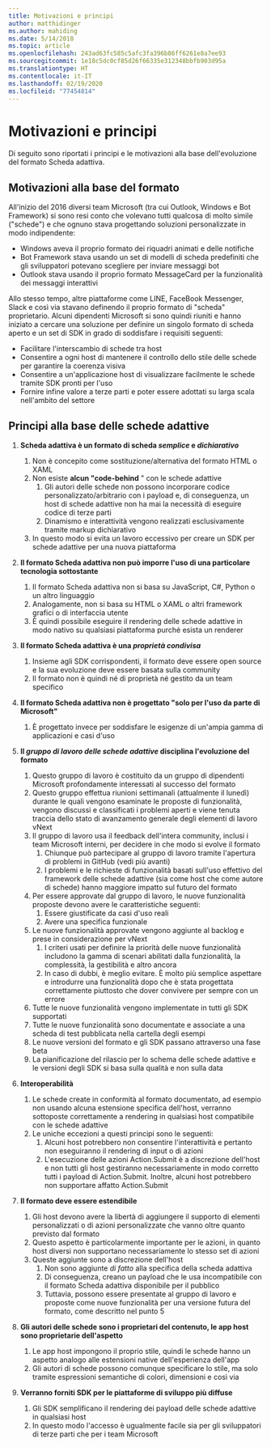 ```yaml
---
title: Motivazioni e principi
author: matthidinger
ms.author: mahiding
ms.date: 5/14/2018
ms.topic: article
ms.openlocfilehash: 243ad63fc585c5afc3fa396b86ff6261e8a7ee93
ms.sourcegitcommit: 1e18c5dc0cf85d26f66335e312348bbfb903d95a
ms.translationtype: HT
ms.contentlocale: it-IT
ms.lasthandoff: 02/19/2020
ms.locfileid: "77454814"
---
```

# <a name="motivations-and-principles"></a>Motivazioni e principi

Di seguito sono riportati i principi e le motivazioni alla base dell'evoluzione del formato Scheda adattiva.

## <a name="motivations-behind-the-format"></a>Motivazioni alla base del formato

All'inizio del 2016 diversi team Microsoft (tra cui Outlook, Windows e Bot Framework) si sono resi conto che volevano tutti qualcosa di molto simile ("schede") e che ognuno stava progettando soluzioni personalizzate in modo indipendente:

- Windows aveva il proprio formato dei riquadri animati e delle notifiche
-  Bot Framework stava usando un set di modelli di scheda predefiniti che gli sviluppatori potevano scegliere per inviare messaggi bot
- Outlook stava usando il proprio formato MessageCard per la funzionalità dei messaggi interattivi

Allo stesso tempo, altre piattaforme come LINE, FaceBook Messenger, Slack e così via stavano definendo il proprio formato di "scheda" proprietario. Alcuni dipendenti Microsoft si sono quindi riuniti e hanno iniziato a cercare una soluzione per definire un singolo formato di scheda aperto e un set di SDK in grado di soddisfare i requisiti seguenti:

- Facilitare l'interscambio di schede tra host
- Consentire a ogni host di mantenere il controllo dello stile delle schede per garantire la coerenza visiva
- Consentire a un'applicazione host di visualizzare facilmente le schede tramite SDK pronti per l'uso
- Fornire infine valore a terze parti e poter essere adottati su larga scala nell'ambito del settore

## <a name="principles-governing-adaptive-cards"></a>Principi alla base delle schede adattive

1.  **Scheda adattiva è un formato di scheda _semplice_ e _dichiarativo_**

    1.  Non è concepito come sostituzione/alternativa del formato HTML o XAML
    2.  Non esiste **alcun "code-behind** " con le schede adattive
        1. Gli autori delle schede non possono incorporare codice personalizzato/arbitrario con i payload e, di conseguenza, un host di schede adattive non ha mai la necessità di eseguire codice di terze parti
        2. Dinamismo e interattività vengono realizzati esclusivamente tramite markup dichiarativo
    3.  In questo modo si evita un lavoro eccessivo per creare un SDK per schede adattive per una nuova piattaforma

2.  **Il formato Scheda adattiva non può imporre l'uso di una particolare tecnologia sottostante**

    1.  Il formato Scheda adattiva non si basa su JavaScript, C#, Python o un altro linguaggio
    2.  Analogamente, non si basa su HTML o XAML o altri framework grafici o di interfaccia utente
    3.  È quindi possibile eseguire il rendering delle schede adattive in modo nativo su qualsiasi piattaforma purché esista un renderer

3.  **Il formato Scheda adattiva è una _proprietà condivisa_**

    1.  Insieme agli SDK corrispondenti, il formato deve essere open source e la sua evoluzione deve essere basata sulla community
    2.  Il formato non è quindi né di proprietà né gestito da un team specifico

4.  **Il formato Scheda adattiva non è progettato "solo per l'uso da parte di Microsoft"**

    1.  È progettato invece per soddisfare le esigenze di un'ampia gamma di applicazioni e casi d'uso

5.  **Il _gruppo di lavoro delle schede adattive_ disciplina l'evoluzione del formato**

    1.  Questo gruppo di lavoro è costituito da un gruppo di dipendenti Microsoft profondamente interessati al successo del formato
    2.  Questo gruppo effettua riunioni settimanali (attualmente il lunedì) durante le quali vengono esaminate le proposte di funzionalità, vengono discussi e classificati i problemi aperti e viene tenuta traccia dello stato di avanzamento generale degli elementi di lavoro vNext
    3.  Il gruppo di lavoro usa il feedback dell'intera community, inclusi i team Microsoft interni, per decidere in che modo si evolve il formato
        1. Chiunque può partecipare al gruppo di lavoro tramite l'apertura di problemi in GitHub (vedi più avanti)
        2. I problemi e le richieste di funzionalità basati sull'uso effettivo del framework delle schede adattive (sia come host che come autore di schede) hanno maggiore impatto sul futuro del formato
    4.  Per essere approvate dal gruppo di lavoro, le nuove funzionalità proposte devono avere le caratteristiche seguenti:
        1. Essere giustificate da casi d'uso reali
        2. Avere una specifica funzionale
    5.  Le nuove funzionalità approvate vengono aggiunte al backlog e prese in considerazione per vNext
        1. I criteri usati per definire la priorità delle nuove funzionalità includono la gamma di scenari abilitati dalla funzionalità, la complessità, la gestibilità e altro ancora
        2. In caso di dubbi, è meglio evitare. È molto più semplice aspettare e introdurre una funzionalità dopo che è stata progettata correttamente piuttosto che dover convivere per sempre con un errore
    6.  Tutte le nuove funzionalità vengono implementate in tutti gli SDK supportati
    7.  Tutte le nuove funzionalità sono documentate e associate a una scheda di test pubblicata nella cartella degli esempi
    8.  Le nuove versioni del formato e gli SDK passano attraverso una fase beta
    9.  La pianificazione del rilascio per lo schema delle schede adattive e le versioni degli SDK si basa sulla qualità e non sulla data

6.  **Interoperabilità**
    1.  Le schede create in conformità al formato documentato, ad esempio non usando alcuna estensione specifica dell'host, verranno sottoposte correttamente a rendering in qualsiasi host compatibile con le schede adattive
    2.  Le uniche eccezioni a questi principi sono le seguenti:
        1.  Alcuni host potrebbero non consentire l'interattività e pertanto non eseguiranno il rendering di input o di azioni
        2.  L'esecuzione delle azioni Action.Submit è a discrezione dell'host e non tutti gli host gestiranno necessariamente in modo corretto tutti i payload di Action.Submit. Inoltre, alcuni host potrebbero non supportare affatto Action.Submit

7.  **Il formato deve essere estendibile**

    1.  Gli host devono avere la libertà di aggiungere il supporto di elementi personalizzati o di azioni personalizzate che vanno oltre quanto previsto dal formato
    2.  Questo aspetto è particolarmente importante per le azioni, in quanto host diversi non supportano necessariamente lo stesso set di azioni
    3.  Queste aggiunte sono a discrezione dell'host
        1. Non sono aggiunte *di fatto* alla specifica della scheda adattiva
        2. Di conseguenza, creano un payload che le usa incompatibile con il formato Scheda adattiva disponibile per il pubblico
        3. Tuttavia, possono essere presentate al gruppo di lavoro e proposte come nuove funzionalità per una versione futura del formato, come descritto nel punto 5

8.  **Gli autori delle schede sono i proprietari del contenuto, le app host sono proprietarie dell'aspetto**

    1.  Le app host impongono il proprio stile, quindi le schede hanno un aspetto analogo alle estensioni native dell'esperienza dell'app
    2.  Gli autori di schede possono comunque specificare lo stile, ma solo tramite espressioni semantiche di colori, dimensioni e così via

9.  **Verranno forniti SDK per le piattaforme di sviluppo più diffuse**

    1.  Gli SDK semplificano il rendering dei payload delle schede adattive in qualsiasi host
    2.  In questo modo l'accesso è ugualmente facile sia per gli sviluppatori di terze parti che per i team Microsoft
